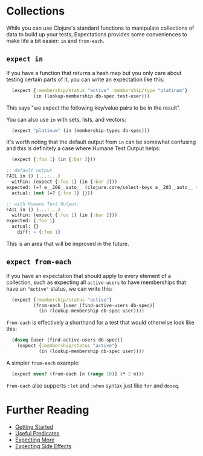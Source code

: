 # Collections

While you can use Clojure's standard functions to manipulate collections of data to build up your tests, Expectations provides some conveniences to make life a bit easier: `in` and `from-each`.

## `expect in`

If you have a function that returns a hash map but you only care about testing certain parts of it, you can write an expectation like this:

```clojure
  (expect {:membership/status "active" :membership/type "platinum"}
          (in (lookup-membership db-spec test-user)))
```

This says "we expect the following key/value pairs to be in the result".

You can also use `in` with sets, lists, and vectors:

```clojure
  (expect "platinum" (in (membership-types db-spec)))
```

It's worth noting that the default output from `in` can be somewhat confusing and this is definitely a case where Humane Test Output helps:

```clojure
  (expect {:foo 1} (in {:bar 2}))

;; default output
FAIL in () (...:...)
  within: (expect {:foo 1} (in {:bar 2}))
expected: (=? e__206__auto__ (clojure.core/select-keys a__203__auto__ (clojure.core/keys e__206__auto__)))
  actual: (not (=? {:foo 1} {}))

;; with Humane Test Output:
FAIL in () (...:...)
  within: (expect {:foo 1} (in {:bar 2}))
expected: {:foo 1}
  actual: {}
    diff: - {:foo 1}
```

This is an area that will be improved in the future.

## `expect from-each`

If you have an expectation that should apply to every element of a collection, such as expecting all `active-users` to have memberships that have an `"active"` status, we can write this:

```clojure
  (expect {:membership/status "active"}
          (from-each [user (find-active-users db-spec)]
            (in (lookup-membership db-spec user))))
```

`from-each` is effectively a shorthand for a test that would otherwise look like this:

```clojure
  (doseq [user (find-active-users db-spec)]
    (expect {:membership/status "active"}
            (in (lookup-membership db-spec user))))
```

A simpler `from-each` example:

```clojure
  (expect even? (from-each [n (range 10)] (* 2 n)))
```

`from-each` also supports `:let` and `:when` syntax just like `for` and `doseq`.

# Further Reading

* [Getting Started](/doc/getting-started.md)
* [Useful Predicates](/doc/useful-predicates.md)
* [Expecting More](/doc/more.md)
* [Expecting Side Effects](/doc/side-effects.md)
